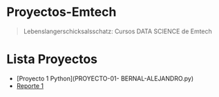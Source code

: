 # Proyectos-Emtech
> Lebenslangerschicksalsschatz: Cursos DATA SCIENCE de Emtech

# Lista Proyectos

- [Proyecto 1 Python](PROYECTO-01- BERNAL-ALEJANDRO.py)
- [Reporte 1](REPORTE-01-BERNAL-ALEJANDRO.pdfy)
